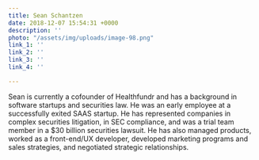 ```yaml
---
title: Sean Schantzen
date: 2018-12-07 15:54:31 +0000
description: ''
photo: "/assets/img/uploads/image-98.png"
link_1: ''
link_2: ''
link_3: ''
link_4: ''

---
```

Sean is currently a cofounder of Healthfundr and has a background in software startups and securities law. He was an early employee at a successfully exited SAAS startup. He has represented companies in complex securities litigation, in SEC compliance, and was a trial team member in a $30 billion securities lawsuit. He has also managed products, worked as a front-end/UX developer, developed marketing programs and sales strategies, and negotiated strategic relationships.